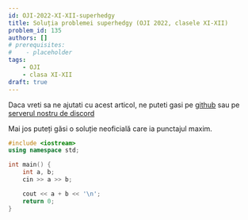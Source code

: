 ```yaml
---
id: OJI-2022-XI-XII-superhedgy
title: Soluția problemei superhedgy (OJI 2022, clasele XI-XII)
problem_id: 135
authors: []
# prerequisites:
#    - placeholder
tags:
    - OJI
    - clasa XI-XII
draft: true
---
```


Daca vreti sa ne ajutati cu acest articol, ne puteti gasi pe [github](https://github.com/roalgo-discord/arhiva-educationala) sau pe [serverul nostru de discord](https://discord.gg/vdDRSmg3fC)

Mai jos puteți găsi o soluție neoficială care ia punctajul maxim.

```cpp
#include <iostream>
using namespace std;

int main() {
    int a, b;
    cin >> a >> b;

    cout << a + b << '\n';
    return 0;
}
```
